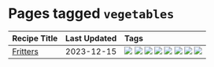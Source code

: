 # Pages tagged `vegetables`

|Recipe Title|Last Updated|Tags
|:---|:---|:---|
|[Fritters](../recipes/fritters.md)|2023-12-15|[![](https://img.shields.io/badge/tag-chicken-ad1215)](../tags/chicken.md) [![](https://img.shields.io/badge/tag-dairy-517a72)](../tags/dairy.md) [![](https://img.shields.io/badge/tag-family-32f6f2)](../tags/family.md) [![](https://img.shields.io/badge/tag-fried-99d437)](../tags/fried.md) [![](https://img.shields.io/badge/tag-ham-acaf3f)](../tags/ham.md) [![](https://img.shields.io/badge/tag-lamb-f53bfe)](../tags/lamb.md) [![](https://img.shields.io/badge/tag-leftovers-da139a)](../tags/leftovers.md) [![](https://img.shields.io/badge/tag-vegetables-ab4f55)](../tags/vegetables.md)|